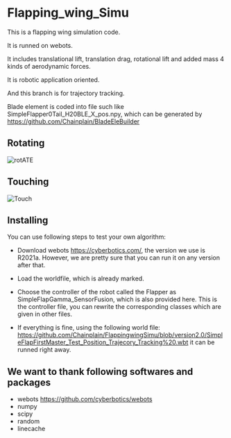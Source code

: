 # Flapping_wing_Simu


This is a flapping wing simulation code.

It is runned on webots.

It includes translational lift, translation drag, rotational lift and added mass 4 kinds of aerodynamic forces.

It is robotic application oriented.

And this branch is for trajectory tracking.

Blade element is coded into file such like SimpleFlapper0Tail_H20BLE_X_pos.npy, 
which can be generated by https://github.com/Chainplain/BladeEleBuilder

## Rotating
![rotATE](https://user-images.githubusercontent.com/13344614/213115044-7e50ea93-31e7-47e8-ae14-2f1954aa7098.gif)

## Touching
![Touch](https://user-images.githubusercontent.com/13344614/213117242-ca26c989-b4c0-4cf9-8dd2-9c68caa9845e.gif)

## Installing 
You can use following steps to test your own algorithm:

- Download webots https://cyberbotics.com/, the version we use is R2021a. However, we are pretty sure that you can run it on any version after that.

- Load the worldfile, which is already marked.

- Choose the controller of the robot called the Flapper as SimpleFlapGamma_SensorFusion, which is also provided here. This is the controller file, you can rewrite the corresponding classes which are given in other files.

- If everything is fine, using the following world file:
https://github.com/Chainplain/FlappingwingSimu/blob/version2.0/SimpleFlapFirstMaster_Test_Position_Trajecory_Tracking%20.wbt 
it can be runned right away.


##  We want to thank following softwares and packages
- webots https://github.com/cyberbotics/webots
- numpy
- scipy
- random
- linecache

